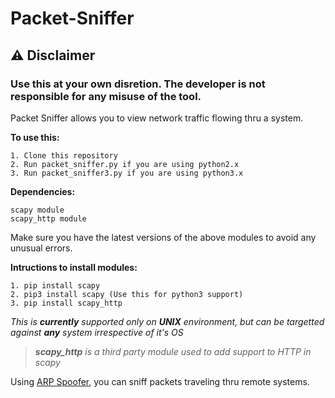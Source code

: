 # Packet-Sniffer
## ⚠ Disclaimer
### Use this at your own disretion. The developer is not responsible for any misuse of the tool.

Packet Sniffer allows you to view network traffic flowing thru a system.


**To use this:**

    1. Clone this repository
    2. Run packet_sniffer.py if you are using python2.x
    3. Run packet_sniffer3.py if you are using python3.x
    
**Dependencies:**

    scapy module
    scapy_http module

Make sure you have the latest versions of the above modules to avoid any unusual errors.
    
**Intructions to install modules:**
    
    1. pip install scapy
    2. pip3 install scapy (Use this for python3 support)
    3. pip install scapy_http

*This is **currently** supported only on **UNIX** environment, but can be targetted against **any** system irrespective of it's OS*

> ***scapy_http** is a third party module used to add support to HTTP in scapy*

Using <a href="https://github.com/vinsdragonis/ARP-Spoofer">ARP Spoofer</a>, you can sniff packets traveling thru remote systems.
